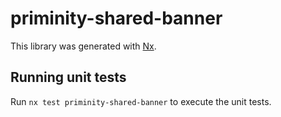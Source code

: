 # priminity-shared-banner

This library was generated with [Nx](https://nx.dev).

## Running unit tests

Run `nx test priminity-shared-banner` to execute the unit tests.
